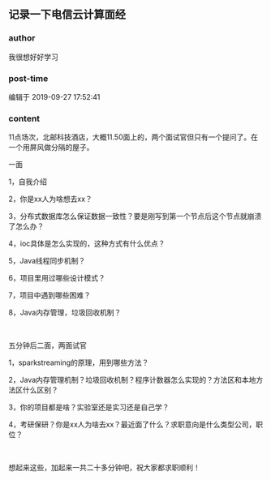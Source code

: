 ## 记录一下电信云计算面经
### author 
我很想好好学习
### post-time 

编辑于  2019-09-27 17:52:41
### content 
<div class="post-topic-des nc-post-content">
 <p>
  11点场次，北邮科技酒店，大概11.50面上的，两个面试官但只有一个提问了。在一个用屏风做分隔的屋子。
 </p>
 <p>
  一面
 </p>
 <p>
  1，自我介绍
 </p>
 <p>
  2，你是xx人为啥想去xx？
 </p>
 <p>
  3，分布式数据库怎么保证数据一致性？要是刚写到第一个节点后这个节点就崩溃了怎么办？
 </p>
 <p>
  4，ioc具体是怎么实现的，这种方式有什么优点？
 </p>
 <p>
  5，Java线程同步机制？
 </p>
 <p>
  6，项目里用过哪些设计模式？
 </p>
 <p>
  7，项目中遇到哪些困难？
 </p>
 <p>
  8，Java内存管理，垃圾回收机制？
 </p>
 <p>
  <br/>
 </p>
 <p>
  五分钟后二面，两面试官
 </p>
 <p>
  1，sparkstreaming的原理，用到哪些方法？
 </p>
 <p>
  2，Java内存管理机制？垃圾回收机制？程序计数器怎么实现的？方法区和本地方法区什么区别？
 </p>
 <p>
  3，你的项目都是啥？实验室还是实习还是自己学？
 </p>
 <p>
  4，考研保研？你是xx人为啥去xx？最近面了什么？求职意向是什么类型公司，职位？
 </p>
 <p>
  <br/>
 </p>
 <p>
  想起来这些，加起来一共二十多分钟吧，祝大家都求职顺利！
 </p>
</div>
